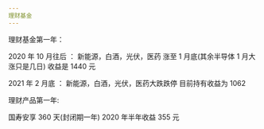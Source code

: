 ```yaml
---
理财基金
---
```


理财基金第一年：

 2020 年 10 月往后 ： 新能源，白酒，光伏，医药 涨至 1 月底(其余半导体 1 月大涨只是几日) 收益是 1440 元

 2021 年 2 月底 ： 新能源，白酒，光伏，医药大跌跌停 目前持有收益为 1062

理财产品第一年:

 国寿安享 360 天(封闭期一年) 2020 年半年收益 355 元



